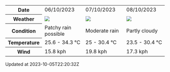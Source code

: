 
<table>
    <tr>
        <th>Date</th>
        <td>06/10/2023</td><td>07/10/2023</td><td>08/10/2023</td>
    </tr>
    <tr>
        <th>Weather</th>
        <td><img src="https://cdn.weatherapi.com/weather/64x64/day/176.png"/></td><td><img src="https://cdn.weatherapi.com/weather/64x64/day/302.png"/></td><td><img src="https://cdn.weatherapi.com/weather/64x64/day/116.png"/></td>
    </tr>
    <tr>
        <th>Condition</th>
        <td width="200px">Patchy rain possible</td><td width="200px">Moderate rain</td><td width="200px">Partly cloudy</td>
    </tr>
    <tr>
        <th>Temperature</th>
        <td>25.6 -  34.3 °C</td><td>25 -  30.4 °C</td><td>23.5 -  30.4 °C</td>
    </tr>
    <tr>
        <th>Wind</th>
        <td>15.8 kph</td><td>19.8 kph</td><td>17.3 kph</td>
    </tr>
</table>


Updated at 2023-10-05T22:20:32Z
